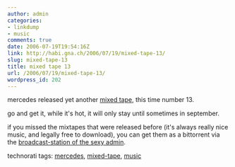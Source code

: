 ```yaml
---
author: admin
categories:
- linkdump
- music
comments: true
date: 2006-07-19T19:54:16Z
link: http://habi.gna.ch/2006/07/19/mixed-tape-13/
slug: mixed-tape-13
title: mixed tape 13
url: /2006/07/19/mixed-tape-13/
wordpress_id: 202
---
```


mercedes released yet another [mixed tape](http://mixed-tape.com/), this time number 13.
  
go and get it, while it's hot, it will only stay until sometimes in september.



if you missed the mixtapes that were released before (it's always really nice music, and legally free to download), you can get them as a bittorrent via the [broadcast-station of the sexy admin](http://broadcast.sexy-admin.de/). 





technorati tags: [mercedes](http://www.technorati.com/tag/mercedes), [mixed-tape](http://www.technorati.com/tag/mixed-tape), [music](http://www.technorati.com/tag/music)
